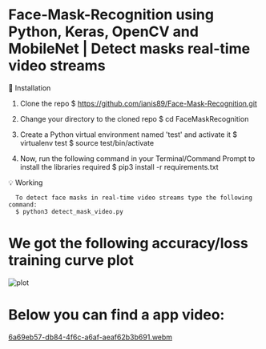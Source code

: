 # Face-Mask-Recognition using Python, Keras, OpenCV and MobileNet | Detect masks real-time video streams


🚀  Installation
1. Clone the repo
$ https://github.com/ianis89/Face-Mask-Recognition.git

 2. Change your directory to the cloned repo
$ cd FaceMaskRecognition

 3. Create a Python virtual environment named 'test' and activate it
$ virtualenv test
$ source test/bin/activate

 4. Now, run the following command in your Terminal/Command Prompt to install the libraries required
$ pip3 install -r requirements.txt





💡 Working

      To detect face masks in real-time video streams type the following command:
      $ python3 detect_mask_video.py 

# We got the following accuracy/loss training curve plot


![plot](https://user-images.githubusercontent.com/95642631/189132433-314613e8-9beb-42be-947a-409e426260ce.png)





# Below you can find a app video:



[6a69eb57-db84-4f6c-a6af-aeaf62b3b691.webm](https://user-images.githubusercontent.com/95642631/188994488-b1a75e66-dfd5-486d-a0b5-74a9f9634849.webm)
